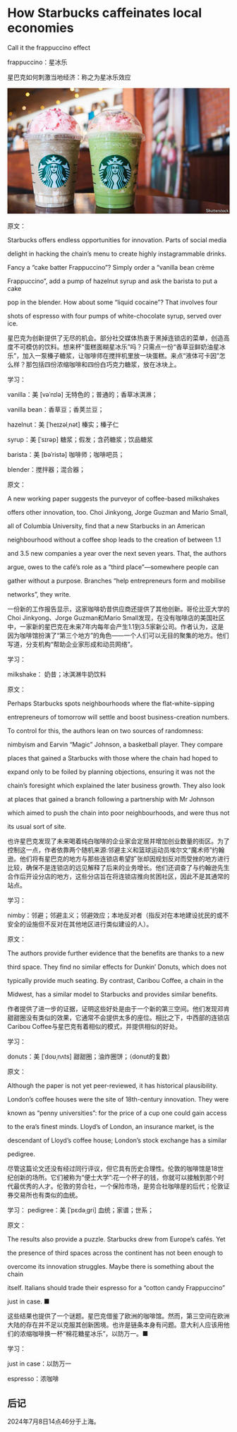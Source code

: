 # How Starbucks caffeinates local economies

Call it the frappuccino effect

frappuccino：星冰乐

星巴克如何刺激当地经济：称之为星冰乐效应

![image-20240707183744832](./assets/image-20240707183744832.png)

原文：

Starbucks offers endless opportunities for innovation. Parts of social media

delight in hacking the chain’s menu to create highly instagrammable drinks.

Fancy a “cake batter Frappuccino”? Simply order a “vanilla bean crème

Frappuccino”, add a pump of hazelnut syrup and ask the barista to put a cake

pop in the blender. How about some “liquid cocaine”? That involves four

shots of espresso with four pumps of white-chocolate syrup, served over ice.

星巴克为创新提供了无尽的机会。部分社交媒体热衷于黑掉连锁店的菜单，创造高度不可模仿的饮料。想来杯“蛋糕面糊星冰乐”吗？只需点一份“香草豆鲜奶油星冰乐”，加入一泵榛子糖浆，让咖啡师在搅拌机里放一块蛋糕。来点“液体可卡因”怎么样？那包括四份浓缩咖啡和四份白巧克力糖浆，放在冰块上。

学习：

vanilla：美 [vəˈnɪlə] 无特色的；普通的；香草冰淇淋；

vanilla bean：香草豆；香荚兰豆；

hazelnut：美 [ˈheɪzəlˌnət] 榛实；榛子仁

syrup：美 [ˈsɪrəp] 糖浆；假发；含药糖浆；饮品糖浆

barista：美 [bəˈristə] 咖啡师；咖啡吧员；

blender：搅拌器；混合器；

原文：

A new working paper suggests the purveyor of coffee-based milkshakes

offers other innovation, too. Choi Jinkyong, Jorge Guzman and Mario Small,

all of Columbia University, find that a new Starbucks in an American

neighbourhood without a coffee shop leads to the creation of between 1.1

and 3.5 new companies a year over the next seven years. That, the authors

argue, owes to the café’s role as a “third place”—somewhere people can

gather without a purpose. Branches “help entrepreneurs form and mobilise

networks”, they write.

一份新的工作报告显示，这家咖啡奶昔供应商还提供了其他创新。哥伦比亚大学的Choi Jinkyong、Jorge Guzman和Mario Small发现，在没有咖啡店的美国社区中，一家新的星巴克在未来7年内每年会产生1.1到3.5家新公司。作者认为，这是因为咖啡馆扮演了“第三个地方”的角色——一个人们可以无目的聚集的地方。他们写道，分支机构“帮助企业家形成和动员网络”。

学习：

milkshake： 奶昔；冰淇淋牛奶饮料

原文：

Perhaps Starbucks spots neighbourhoods where the flat-white-sipping

entrepreneurs of tomorrow will settle and boost business-creation numbers.

To control for this, the authors lean on two sources of randomness:

nimbyism and Earvin “Magic” Johnson, a basketball player. They compare

places that gained a Starbucks with those where the chain had hoped to

expand only to be foiled by planning objections, ensuring it was not the

chain’s foresight which explained the later business growth. They also look

at places that gained a branch following a partnership with Mr Johnson

which aimed to push the chain into poor neighbourhoods, and were thus not

its usual sort of site.

也许星巴克发现了未来喝着纯白咖啡的企业家会定居并增加创业数量的街区。为了控制这一点，作者依靠两个随机来源:邻避主义和篮球运动员埃尔文“魔术师”约翰逊。他们将有星巴克的地方与那些连锁店希望扩张却因规划反对而受挫的地方进行比较，确保不是连锁店的远见解释了后来的业务增长。他们还调查了与约翰逊先生合作后开设分店的地方，这些分店旨在将连锁店推向贫困社区，因此不是其通常的站点。

学习：

nimby：邻避；邻避主义；邻避效应；本地反对者（指反对在本地建设扰民的或不安全的设施但不反对在其他地区进行类似建设的人）。

原文：

The authors provide further evidence that the benefits are thanks to a new

third space. They find no similar effects for Dunkin’ Donuts, which does not

typically provide much seating. By contrast, Caribou Coffee, a chain in the

Midwest, has a similar model to Starbucks and provides similar benefits.

作者提供了进一步的证据，证明这些好处是由于一个新的第三空间。他们发现邓肯甜甜圈没有类似的效果，它通常不会提供太多的座位。相比之下，中西部的连锁店Caribou Coffee与星巴克有着相似的模式，并提供相似的好处。

学习：

donuts：美 [ˈdoʊˌnʌts] 甜甜圈；油炸圈饼；（donut的复数）

原文：

Although the paper is not yet peer-reviewed, it has historical plausibility.

London’s coffee houses were the site of 18th-century innovation. They were

known as “penny universities”: for the price of a cup one could gain access

to the era’s finest minds. Lloyd’s of London, an insurance market, is the

descendant of Lloyd’s coffee house; London’s stock exchange has a similar

pedigree.

尽管这篇论文还没有经过同行评议，但它具有历史合理性。伦敦的咖啡馆是18世纪创新的场所。它们被称为“便士大学”:花一个杯子的钱，你就可以接触到那个时代最优秀的人才。伦敦的劳合社，一个保险市场，是劳合社咖啡屋的后代；伦敦证券交易所也有类似的血统。

学习：
pedigree：美 [ˈpɛdəˌɡri] 血统；家谱；世系；

原文：

The results also provide a puzzle. Starbucks drew from Europe’s cafés. Yet

the presence of third spaces across the continent has not been enough to

overcome its innovation struggles. Maybe there is something about the chain

itself. Italians should trade their espresso for a “cotton candy Frappuccino”

just in case. ■

这些结果也提供了一个谜题。星巴克借鉴了欧洲的咖啡馆。然而，第三空间在欧洲大陆的存在并不足以克服其创新困境。也许是链条本身有问题。意大利人应该用他们的浓缩咖啡换一杯“棉花糖星冰乐”，以防万一。■

学习：

just in case：以防万一

espresso：浓咖啡          



## 后记

2024年7月8日14点46分于上海。

